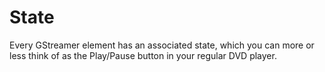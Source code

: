 # State

Every GStreamer element has an associated state, which you can more or less think of as the Play/Pause button in your regular DVD player.
